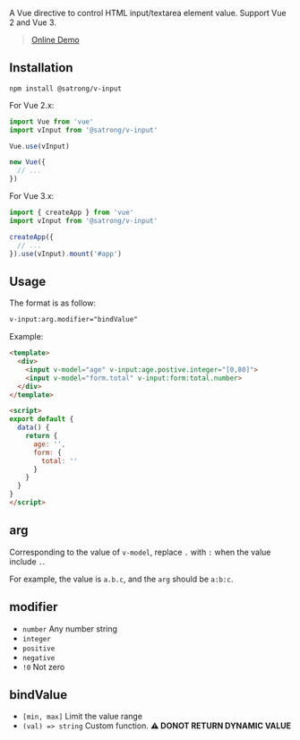 A Vue directive to control HTML input/textarea element value. Support Vue 2 and Vue 3.

> [Online Demo](https://satrong.github.io/v-input/packages/demo/dist/)


## Installation
```shell
npm install @satrong/v-input
```

For Vue 2.x:
```js
import Vue from 'vue'
import vInput from '@satrong/v-input'

Vue.use(vInput)

new Vue({
  // ...
})
```

For Vue 3.x:
```js
import { createApp } from 'vue'
import vInput from '@satrong/v-input'

createApp({
  // ...
}).use(vInput).mount('#app')
```

## Usage
The format is as follow:
```html
v-input:arg.modifier="bindValue"
```

Example:
```html
<template>
  <div>
    <input v-model="age" v-input:age.postive.integer="[0,80]">
    <input v-model="form.total" v-input:form:total.number>
  </div>
</template>

<script>
export default {
  data() {
    return {
      age: '',
      form: {
        total: ''
      }
    }
  }
}
</script>
```


## arg
Corresponding to the value of `v-model`, replace `.` with `:` when the value include `.`. 

For example, the value is `a.b.c`, and the `arg` should be `a:b:c`.


## modifier
- `number` Any number string
- `integer`
- `positive`
- `negative`
- `!0` Not zero


## bindValue
- `[min, max]` Limit the value range
- `(val) => string` Custom function. **⚠ DONOT RETURN DYNAMIC VALUE**
